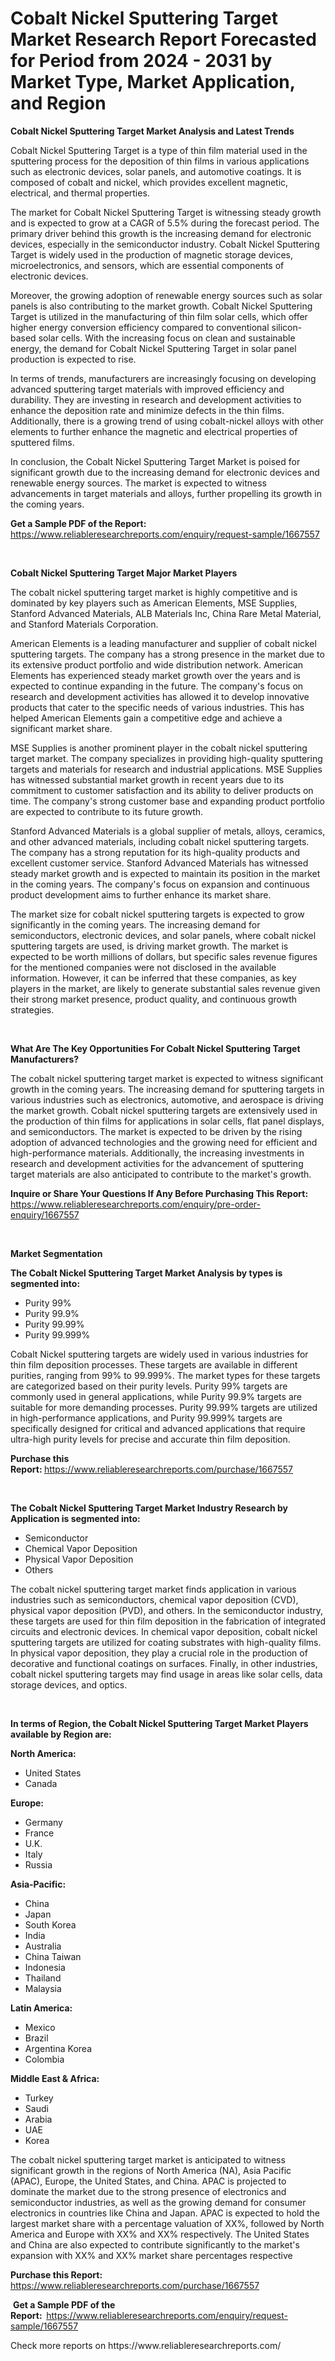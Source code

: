 <p><h1>Cobalt Nickel Sputtering Target Market Research Report Forecasted for Period from 2024 -  2031 by Market Type, Market Application, and Region</h1></p><p><strong>Cobalt Nickel Sputtering Target Market Analysis and Latest Trends</strong></p>
<p><p>Cobalt Nickel Sputtering Target is a type of thin film material used in the sputtering process for the deposition of thin films in various applications such as electronic devices, solar panels, and automotive coatings. It is composed of cobalt and nickel, which provides excellent magnetic, electrical, and thermal properties.</p><p>The market for Cobalt Nickel Sputtering Target is witnessing steady growth and is expected to grow at a CAGR of 5.5% during the forecast period. The primary driver behind this growth is the increasing demand for electronic devices, especially in the semiconductor industry. Cobalt Nickel Sputtering Target is widely used in the production of magnetic storage devices, microelectronics, and sensors, which are essential components of electronic devices.</p><p>Moreover, the growing adoption of renewable energy sources such as solar panels is also contributing to the market growth. Cobalt Nickel Sputtering Target is utilized in the manufacturing of thin film solar cells, which offer higher energy conversion efficiency compared to conventional silicon-based solar cells. With the increasing focus on clean and sustainable energy, the demand for Cobalt Nickel Sputtering Target in solar panel production is expected to rise.</p><p>In terms of trends, manufacturers are increasingly focusing on developing advanced sputtering target materials with improved efficiency and durability. They are investing in research and development activities to enhance the deposition rate and minimize defects in the thin films. Additionally, there is a growing trend of using cobalt-nickel alloys with other elements to further enhance the magnetic and electrical properties of sputtered films.</p><p>In conclusion, the Cobalt Nickel Sputtering Target Market is poised for significant growth due to the increasing demand for electronic devices and renewable energy sources. The market is expected to witness advancements in target materials and alloys, further propelling its growth in the coming years.</p></p>
<p><strong>Get a Sample PDF of the Report:&nbsp;</strong> <a href="https://www.reliableresearchreports.com/enquiry/request-sample/1667557">https://www.reliableresearchreports.com/enquiry/request-sample/1667557</a></p>
<p>&nbsp;</p>
<p><strong>Cobalt Nickel Sputtering Target Major Market Players</strong></p>
<p><p>The cobalt nickel sputtering target market is highly competitive and is dominated by key players such as American Elements, MSE Supplies, Stanford Advanced Materials, ALB Materials Inc, China Rare Metal Material, and Stanford Materials Corporation.</p><p>American Elements is a leading manufacturer and supplier of cobalt nickel sputtering targets. The company has a strong presence in the market due to its extensive product portfolio and wide distribution network. American Elements has experienced steady market growth over the years and is expected to continue expanding in the future. The company's focus on research and development activities has allowed it to develop innovative products that cater to the specific needs of various industries. This has helped American Elements gain a competitive edge and achieve a significant market share.</p><p>MSE Supplies is another prominent player in the cobalt nickel sputtering target market. The company specializes in providing high-quality sputtering targets and materials for research and industrial applications. MSE Supplies has witnessed substantial market growth in recent years due to its commitment to customer satisfaction and its ability to deliver products on time. The company's strong customer base and expanding product portfolio are expected to contribute to its future growth.</p><p>Stanford Advanced Materials is a global supplier of metals, alloys, ceramics, and other advanced materials, including cobalt nickel sputtering targets. The company has a strong reputation for its high-quality products and excellent customer service. Stanford Advanced Materials has witnessed steady market growth and is expected to maintain its position in the market in the coming years. The company's focus on expansion and continuous product development aims to further enhance its market share.</p><p>The market size for cobalt nickel sputtering targets is expected to grow significantly in the coming years. The increasing demand for semiconductors, electronic devices, and solar panels, where cobalt nickel sputtering targets are used, is driving market growth. The market is expected to be worth millions of dollars, but specific sales revenue figures for the mentioned companies were not disclosed in the available information. However, it can be inferred that these companies, as key players in the market, are likely to generate substantial sales revenue given their strong market presence, product quality, and continuous growth strategies.</p></p>
<p>&nbsp;</p>
<p><strong>What Are The Key Opportunities For Cobalt Nickel Sputtering Target Manufacturers?</strong></p>
<p><p>The cobalt nickel sputtering target market is expected to witness significant growth in the coming years. The increasing demand for sputtering targets in various industries such as electronics, automotive, and aerospace is driving the market growth. Cobalt nickel sputtering targets are extensively used in the production of thin films for applications in solar cells, flat panel displays, and semiconductors. The market is expected to be driven by the rising adoption of advanced technologies and the growing need for efficient and high-performance materials. Additionally, the increasing investments in research and development activities for the advancement of sputtering target materials are also anticipated to contribute to the market's growth.</p></p>
<p><strong>Inquire or Share Your Questions If Any Before Purchasing This Report:</strong> <a href="https://www.reliableresearchreports.com/enquiry/pre-order-enquiry/1667557">https://www.reliableresearchreports.com/enquiry/pre-order-enquiry/1667557</a></p>
<p>&nbsp;</p>
<p><strong>Market Segmentation</strong></p>
<p><strong>The Cobalt Nickel Sputtering Target Market Analysis by types is segmented into:</strong></p>
<p><ul><li>Purity 99%</li><li>Purity 99.9%</li><li>Purity 99.99%</li><li>Purity 99.999%</li></ul></p>
<p><p>Cobalt Nickel sputtering targets are widely used in various industries for thin film deposition processes. These targets are available in different purities, ranging from 99% to 99.999%. The market types for these targets are categorized based on their purity levels. Purity 99% targets are commonly used in general applications, while Purity 99.9% targets are suitable for more demanding processes. Purity 99.99% targets are utilized in high-performance applications, and Purity 99.999% targets are specifically designed for critical and advanced applications that require ultra-high purity levels for precise and accurate thin film deposition.</p></p>
<p><strong>Purchase this Report:&nbsp;</strong><a href="https://www.reliableresearchreports.com/purchase/1667557">https://www.reliableresearchreports.com/purchase/1667557</a></p>
<p>&nbsp;</p>
<p><strong>The Cobalt Nickel Sputtering Target Market Industry Research by Application is segmented into:</strong></p>
<p><ul><li>Semiconductor</li><li>Chemical Vapor Deposition</li><li>Physical Vapor Deposition</li><li>Others</li></ul></p>
<p><p>The cobalt nickel sputtering target market finds application in various industries such as semiconductors, chemical vapor deposition (CVD), physical vapor deposition (PVD), and others. In the semiconductor industry, these targets are used for thin film deposition in the fabrication of integrated circuits and electronic devices. In chemical vapor deposition, cobalt nickel sputtering targets are utilized for coating substrates with high-quality films. In physical vapor deposition, they play a crucial role in the production of decorative and functional coatings on surfaces. Finally, in other industries, cobalt nickel sputtering targets may find usage in areas like solar cells, data storage devices, and optics.</p></p>
<p>&nbsp;</p>
<p><strong>In terms of Region, the Cobalt Nickel Sputtering Target Market Players available by Region are:</strong></p>
<p>
    <p> <strong> North America: </strong>
        <ul>
            <li>United States</li>
            <li>Canada</li>
        </ul>
        </p> 
    <p> <strong> Europe: </strong>
        <ul>
            <li>Germany</li>
            <li>France</li>
            <li>U.K.</li>
            <li>Italy</li>
            <li>Russia</li>
        </ul>
        </p> 
    <p> <strong> Asia-Pacific: </strong>
        <ul>
            <li>China</li>
            <li>Japan</li>
            <li>South Korea</li>
            <li>India</li>
            <li>Australia</li>
            <li>China Taiwan</li>
            <li>Indonesia</li>
            <li>Thailand</li>
            <li>Malaysia</li>
        </ul>
        </p> 
    <p> <strong> Latin America: </strong>
        <ul>
            <li>Mexico</li>
            <li>Brazil</li>
            <li>Argentina Korea</li>
            <li>Colombia</li>
        </ul>
        </p> 
    <p> <strong> Middle East & Africa: </strong>
        <ul>
            <li>Turkey</li>
            <li>Saudi</li>
            <li>Arabia</li>
            <li>UAE</li>
            <li>Korea</li>
        </ul>
    </p>
    </p>
<p><p>The cobalt nickel sputtering target market is anticipated to witness significant growth in the regions of North America (NA), Asia Pacific (APAC), Europe, the United States, and China. APAC is projected to dominate the market due to the strong presence of electronics and semiconductor industries, as well as the growing demand for consumer electronics in countries like China and Japan. APAC is expected to hold the largest market share with a percentage valuation of XX%, followed by North America and Europe with XX% and XX% respectively. The United States and China are also expected to contribute significantly to the market's expansion with XX% and XX% market share percentages respective</p></p>
<p><strong>Purchase this Report: </strong><a href="https://www.reliableresearchreports.com/purchase/1667557">https://www.reliableresearchreports.com/purchase/1667557</a></p>
<p>&nbsp;<strong>Get a Sample PDF of the Report:&nbsp;&nbsp;</strong><a href="https://www.reliableresearchreports.com/enquiry/request-sample/1667557">https://www.reliableresearchreports.com/enquiry/request-sample/1667557</a></p>
<p><strong></strong></p>
<p>Check more reports on https://www.reliableresearchreports.com/</p>